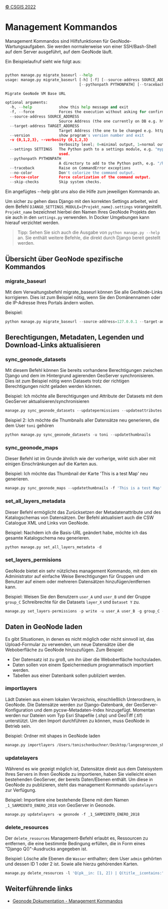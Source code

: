 <!-- the Menu -->
<link rel="stylesheet" media="all" href="../styles.css" />
<div id="logo"><a href="https://csgis.de">© CSGIS 2022</a></div>
<div id="menu"></div>
<div id="jumpMenu"></div>
<script src="../menu.js"></script>
<script src="../jumpmenu.js"></script>
<!-- the Menu -->


# Management Kommandos

Management Kommandos sind Hilfsfunktionen für GeoNode-Wartungsaufgaben. Sie werden normalerweise von einer SSH/Bash-Shell auf dem Server ausgeführt, auf dem GeoNode läuft. 

Ein Beispielaufruf sieht wie folgt aus:

```python

python manage.py migrate_baseurl --help
usage: manage.py migrate_baseurl [-h] [-f] [--source-address SOURCE_ADDRESS] [--target-address TARGET_ADDRESS] [--version] [-v {0,1,2,3}] [--settings SETTINGS]
                                 [--pythonpath PYTHONPATH] [--traceback] [--no-color] [--force-color] [--skip-checks]

Migrate GeoNode VM Base URL

optional arguments:
  -h, --help            show this help message and exit
  -f, --force           Forces the execution without asking for confirmation.
  --source-address SOURCE_ADDRESS
                        Source Address (the one currently on DB e.g. http://192.168.1.23)
  --target-address TARGET_ADDRESS
                        Target Address (the one to be changed e.g. http://my-public.geonode.org)
  --version             show program's version number and exit
  -v {0,1,2,3}, --verbosity {0,1,2,3}
                        Verbosity level; 0=minimal output, 1=normal output, 2=verbose output, 3=very verbose output
  --settings SETTINGS   The Python path to a settings module, e.g. "myproject.settings.main". If this isn't provided, the DJANGO_SETTINGS_MODULE environment variable will be
                        used.
  --pythonpath PYTHONPATH
                        A directory to add to the Python path, e.g. "/home/djangoprojects/myproject".
  --traceback           Raise on CommandError exceptions
  --no-color            Don't colorize the command output.
  --force-color         Force colorization of the command output.
  --skip-checks         Skip system checks.
```

Ein angefügtes --help gibt uns also die Hilfe zum jeweiligen Kommando an.

Um sicher zu gehen dass Django mit den korrekten Settings arbeitet, wird dem Befehl `DJANGO_SETTINGS_MODULE={Projekt_name}.settings` vorangestellt.
`Projekt_name` bezeichnet hierbei den Namen Ihres GeoNode Projekts den sie auch in den `settings.py` verwenden.
In Docker Umgebungen kann hierauf verzichtet werden.

> Tipp: Sehen Sie sich auch die Ausgabe von `python manage.py --help` an. Sie enthält weitere Befehle, die direkt durch Django bereit gestellt werden. 


## Übersicht über GeoNode spezifische Kommandos
### migrate_baseurl

Mit dem Verwaltungsbefehl migrate_baseurl können Sie alle GeoNode-Links korrigieren. Dies ist zum Beispiel nötig, wenn Sie den Domänennamen oder die IP-Adresse Ihres Portals ändern wollen.

Beispiel:
```python
python manage.py migrate_baseurl --source-address=127.0.0.1 --target-address=example.org
```

## Berechtigungen, Metadaten, Legenden und Download-Links aktualisieren

### sync_geonode_datasets

Mit diesem Befehl können Sie bereits vorhandene Berechtigungen zwischen Django und dem im Hintergrund agierenden GeoServer synchronisieren.
Dies ist zum Beispiel nötig wenn Datasets trotz der richtigen Berechtigungen nicht geladen werden können.

Beispiel: Ich möchte alle Berechtigungen und Attribute der Datasets mit dem GeoServer aktualisieren/synchronisieren
```python
manage.py sync_geonode_datasets --updatepermissions --updateattributes
```

Beispiel 2: Ich möchte die Thumbnails aller Datensätze neu generieren, die dem User `toni` gehören
```python
python manage.py sync_geonode_datasets -u toni --updatethumbnails
```

### sync_geonode_maps

Dieser Befehl ist im Grunde ähnlich wie der vorherige, wirkt sich aber mit einigen Einschränkungen auf die Karten aus.

Beispiel:  Ich möchte das Thumbnail der Karte 'This is a test Map' neu generieren.

```python
manage.py sync_geonode_maps --updatethumbnails -f 'This is a test Map'
```

### set_all_layers_metadata

Dieser Befehl ermöglicht das Zurücksetzen der Metadatenattribute und des Katalogschemas von Datensätzen. Der Befehl aktualisiert auch die CSW Catalogue XML und Links von GeoNode.

Beispiel: Nachdem ich die Basis-URL geändert habe, möchte ich das gesamte Katalogschema neu generieren.
```python
python manage.py set_all_layers_metadata -d
```

### set_layers_permisions

GeoNode bietet ein sehr nützliches management Kommando, mit dem ein Administrator auf einfache Weise Berechtigungen für Gruppen und Benutzer auf einem oder mehreren Datensätzen hinzufügen/entfernen kann.

Beispiel: Weisen Sie den Benutzern `user_A` und `user_B` und der Gruppe `group_C` Schreibrechte für die Datasets `layer_X` und `Dataset Y` zu.

```python
manage.py set_layers-permissions -p write -u user_A user_B -g group_C -r 'layer_X' 'Dataset Y'
```


## Daten in GeoNode laden

Es gibt Situationen, in denen es nicht möglich oder nicht sinnvoll ist, das Upload-Formular zu verwenden, um neue Datensätze über die Weboberfläche zu GeoNode hinzuzufügen. Zum Beispiel:

- Der Datensatz ist zu groß, um ihn über die Weboberfläche hochzuladen.
- Daten sollen von einem Speichermedium programmatisch importiert werden.
- Tabellen aus einer Datenbank sollen publiziert werden.

### importlayers

Lädt Dateien aus einem lokalen Verzeichnis, einschließlich Unterordnern, in GeoNode.
Die Datensätze werden zur Django-Datenbank, der GeoServer-Konfiguration und dem
pycsw-Metadaten-Index hinzugefügt. Momentan werden nur Dateien vom Typ Esri Shapefile (.shp) und GeoTiff (.tif) unterstützt.
Um den Import durchführen zu können, muss GeoNode in Betrieb sein.

Beispiel: Ordner mit shapes in GeoNode laden

```python
manage.py importlayers /Users/tonischonbuchner/Desktop/langesgrenzen_shp
```

### updatelayers

Während es wie gezeigt möglich ist, Datensätze direkt aus dem Dateisystem Ihres Servers in Ihren GeoNode zu importieren, haben Sie vielleicht einen bestehenden GeoServer, der bereits Daten/Ebenen enthält. Um diese in GeoNode zu publizieren, steht das management Kommando `updatelayers` zur Verfügung.

Beispiel: Importiere eine bestehende Ebene mit dem Namen `_1_SARMIENTO_ENERO_2018` von GeoServer in Geonode.
```python
manage.py updatelayers -w geonode -f _1_SARMIENTO_ENERO_2018
```



### delete_resources

Der `delete_resources` Management-Befehl erlaubt es, Ressourcen zu entfernen, die eine bestimmte Bedingung erfüllen, die in Form eines "Django Q()"-Ausdrucks angegeben ist.

Beispiel: Lösche alle Ebenen die `Wasser` enthalten; dem User `admin` gehörten und dessen ID 1 oder 2 ist. Sowie alle hierzu gehörenden Karten.

```python
manage.py delete_resources -l 'Q(pk__in: [1, 2]) | Q(title__icontains:"water")' 'Q(owner__name=admin)' -d '*'  '*'
```

## Weiterführende links

- [Geonode Dokumentation - Management Kommandos](https://docs.geonode.org/en/master/admin/mgmt_commands/index.html)